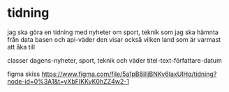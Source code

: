 # tidning
jag ska göra en tidning med nyheter om sport, teknik som jag ska hämnta från data basen och api-väder den visar också vilken land som är varmast att åka till

classer dagens-nyheter, sport, teknik och väder 
titel-text-författare-datum

figma skiss https://www.figma.com/file/5a1pB8illjBNKv6IaxUIHq/tidning?node-id=0%3A1&t=yXbFIKKyK0hZZ4w2-1
